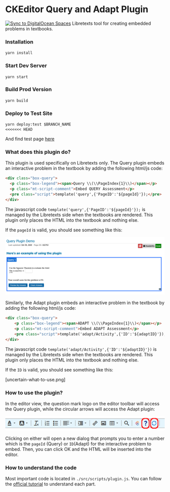 # CKEditor Query and Adapt Plugin
[![Sync to DigitalOcean Spaces](https://github.com/LibreTexts/ckeditor-query-plugin/actions/workflows/dodeploy.yml/badge.svg?branch=main)](https://github.com/LibreTexts/ckeditor-query-plugin/actions/workflows/dodeploy.yml)
Libretexts tool for creating embedded problems in textbooks.

### Installation

```
yarn install
```

### Start Dev Server

```
yarn start
```

### Build Prod Version

```
yarn build
```

### Deploy to Test Site

```
yarn deploy:test $BRANCH_NAME
<<<<<<< HEAD
```

And find test page [here](https://query.libretexts.org/Development/Query_Plugin_Demo)

### What does this plugin do?

This plugin is used specifically on Libretexts only. The Query plugin embeds an interactive problem in the textbook by adding the following html/js code:

```html
<div class="box-query">
  <p class="box-legend"><span>Query \\(\\PageIndex{1}\\)</span></p>
  <p class="mt-script-comment">Embed QUERY Assessment</p>
  <pre class="script">template('query',{'PageID':'${pageId}'});</pre>
</div>
```

The javascript code `template('query',{'PageID':'${pageId}'});` is managed by the Libretexts side when the textbooks are rendered. This plugin only places the HTML into the textbook and nothing else.

If the `pageId` is valid, you should see something like this:

![working example](document_visuals/query_example.png)

Similarly, the Adapt plugin embeds an interactive problem in the textbook by adding the following html/js code:

```html
<div class="box-query">
    <p class="box-legend"><span>ADAPT \\(\\PageIndex{1}\\)</span></p>
    <p class="mt-script-comment">Embed ADAPT Assessment</p>
    <pre class="script">template('adapt/Activity',{'ID':'${adaptID}'});</pre>
</div>
```

The javascript code `template('adapt/Activity',{'ID':'${adaptID}'})` is managed by the Libretexts side when the textbooks are rendered. This plugin only places the HTML into the textbook and nothing else.

If the `ID` is valid, you should see something like this:

[uncertain-what-to-use.png]

### How to use the plugin?

In the editor view, the question mark logo on the editor toolbar will access the Query plugin, while the circular arrows will access the Adapt plugin:

![toolbar](document_visuals/toolbar.png)

Clicking on either will open a new dialog that prompts you to enter a number which is the `pageId` (Query) or `ID`(Adapt) for the interactive problem to embed. Then, you can click OK and the HTML will be inserted into the editor.

### How to understand the code

Most important code is located in `./src/scripts/plugin.js`. You can follow the [official tutorial](https://ckeditor.com/docs/ckeditor4/latest/guide/plugin_sdk_sample_1.html) to understand each part.

